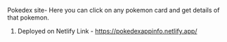   Pokedex site- Here you can click on any pokemon card and get details of that pokemon.

1. Deployed on Netlify Link - https://pokedexappinfo.netlify.app/